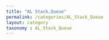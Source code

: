 ```yaml
---
title: "AL Stack,Queue"
permalink: /categories/AL_Stack_Queue
layout: category
taxonomy : AL_Stack_Queue
---
```

